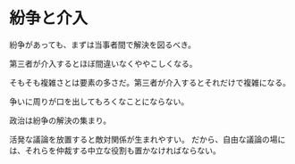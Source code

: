 # 紛争と介入

紛争があっても、まずは当事者間で解決を図るべき。

第三者が介入するとほぼ間違いなくややこしくなる。

そもそも複雑さとは要素の多さだ。第三者が介入するとそれだけで複雑になる。

争いに周りが口を出してもろくなことにならない。

政治は紛争の解決の集まり。

活発な議論を放置すると敵対関係が生まれやすい。
だから、自由な議論の場には、それらを仲裁する中立な役割も置かなければならない。
